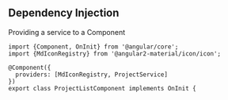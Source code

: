 ## Dependency Injection

Providing a service to a Component

```
import {Component, OnInit} from '@angular/core';
import {MdIconRegistry} from '@angular2-material/icon/icon';

@Component({
  providers: [MdIconRegistry, ProjectService]
})
export class ProjectListComponent implements OnInit {
```

